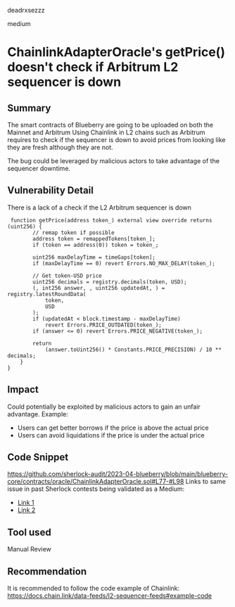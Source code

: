 deadrxsezzz

medium

# ChainlinkAdapterOracle's getPrice() doesn't check if Arbitrum L2 sequencer is down

## Summary
The smart contracts of Blueberry are going to be uploaded on both the Mainnet and Arbitrum
Using Chainlink in L2 chains such as Arbitrum requires to check if the sequencer is down to avoid prices from looking like they are fresh although they are not.

The bug could be leveraged by malicious actors to take advantage of the sequencer downtime.

## Vulnerability Detail
There is a lack of a check if the L2 Arbitrum sequencer is down
```solidity
 function getPrice(address token_) external view override returns (uint256) {
        // remap token if possible
        address token = remappedTokens[token_];
        if (token == address(0)) token = token_;

        uint256 maxDelayTime = timeGaps[token];
        if (maxDelayTime == 0) revert Errors.NO_MAX_DELAY(token_);

        // Get token-USD price
        uint256 decimals = registry.decimals(token, USD);
        (, int256 answer, , uint256 updatedAt, ) = registry.latestRoundData(
            token,
            USD
        );
        if (updatedAt < block.timestamp - maxDelayTime)
            revert Errors.PRICE_OUTDATED(token_);
        if (answer <= 0) revert Errors.PRICE_NEGATIVE(token_);

        return
            (answer.toUint256() * Constants.PRICE_PRECISION) / 10 ** decimals;
    }
}
```

## Impact
Could potentially be exploited by malicious actors to gain an unfair advantage.
Example: 
- Users can get better borrows if the price is above the actual price
- Users can avoid liquidations if the price is under the actual price

## Code Snippet
https://github.com/sherlock-audit/2023-04-blueberry/blob/main/blueberry-core/contracts/oracle/ChainlinkAdapterOracle.sol#L77-#L98
Links to same issue in past Sherlock contests being validated as a Medium:

- [Link 1](https://github.com/sherlock-audit/2023-01-sentiment-judging/issues/16)
- [Link 2](https://github.com/sherlock-audit/2023-02-bond-judging/issues/1)


## Tool used

Manual Review

## Recommendation
It is recommended to follow the code example of Chainlink:
https://docs.chain.link/data-feeds/l2-sequencer-feeds#example-code
